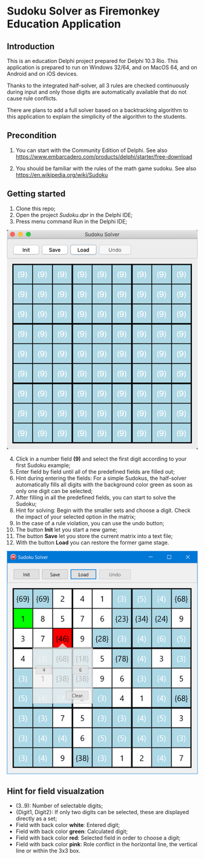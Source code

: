 # Sudoku Solver as Firemonkey Education Application


## Introduction 
This is an education Delphi project prepared for Delphi 10.3 Rio. This application is prepared to run on Windows 32/64, and on MacOS 64, and on Android and on iOS devices. 

Thanks to the integrated half-solver, all 3 rules are checked continuously during input and only those digits are automatically available that do not cause rule conflicts.

There are plans to add a full solver based on a backtracking algorithm to this application to explain the simplicity of the algorithm to the students.

## Precondition

1. You can start with the Community Edition of Delphi. 
See also https://www.embarcadero.com/products/delphi/starter/free-download 

2. You should be familiar with the rules of the math game sudoku.
See also https://en.wikipedia.org/wiki/Sudoku

## Getting started
1. Clone this repo;
2. Open the project _Sudoku.dpr_ in the Delphi IDE;
3. Press menu command Run in the Delphi IDE;

![Start Form on Max](/InitialForm.png)

4. Click in a number field __(9)__ and select the first digit according to your first Sudoku example;
5. Enter field by field until all of the predefined fields are filled out;
6. Hint during entering the fields: For a simple Sudokus, the half-solver automatically fills all digits with the background color green as soon as only one digit can be selected;
7. After filling in all the predefined fields, you can start to solve the Sudoku;
8. Hint for solving: Begin with the smaller sets and choose a digit. Check the impact of your selected option in the matrix;
9. In the case of a rule violation, you can use the undo button;
10. The button __Init__ let you start a new game;
11. The button __Save__ let you store the current matrix into a text file;
12. With the button __Load__ you can restore the former game stage.

![Sudoku Example](/Example.png)


## Hint for field visualzation
* (3..9): Number of selectable digits;
* {Digit1, Digit2}: If only two digits can be selected, these are displayed directly as a set;
* Field with back color __white__: Entered digit;
* Field with back color __green__: Calculated digit;
* Field with back color __red__: Selected field in order to choose a digit;
* Field with back color __pink__: Role conflict in the horizontal line, the vertical line or within the 3x3 box.
